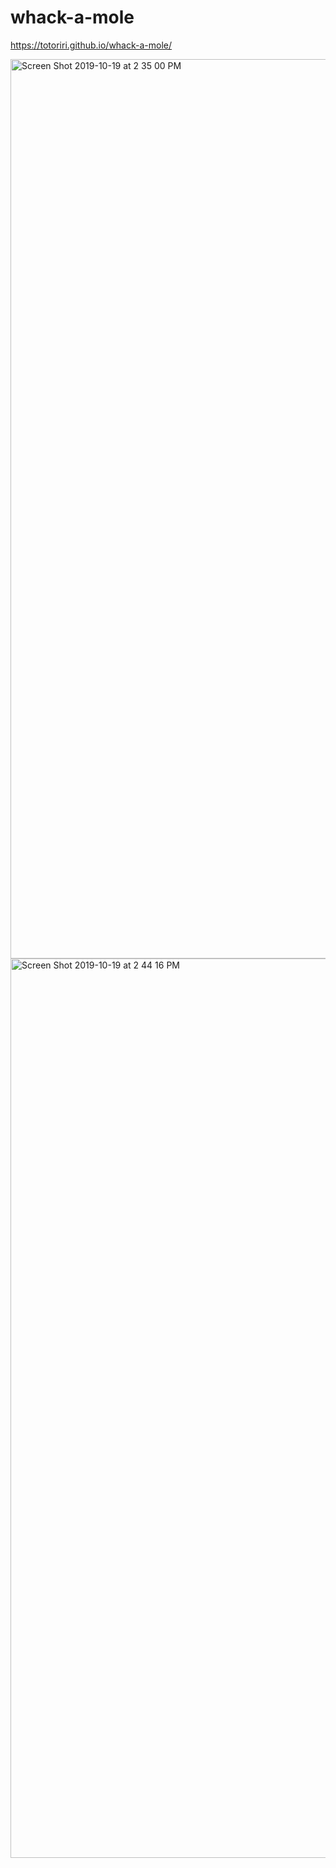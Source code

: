 # whack-a-mole
https://totoriri.github.io/whack-a-mole/


<img width="1439" alt="Screen Shot 2019-10-19 at 2 35 00 PM" src="https://user-images.githubusercontent.com/48052036/67151713-c071df00-f27e-11e9-9eef-0f62615e1489.png">


<img width="1439" alt="Screen Shot 2019-10-19 at 2 44 16 PM" src="https://user-images.githubusercontent.com/48052036/67151737-03cc4d80-f27f-11e9-9014-e292cc1ce585.png">
